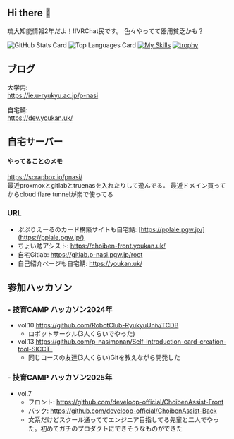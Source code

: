 ## Hi there 👋
琉大知能情報2年だよ！!!VRChat民です。
色々やってて器用貧乏かも？

![GitHub Stats Card](https://github-readme-stats.vercel.app/api?username=p-nasimonan)
![Top Languages Card](https://github-readme-stats.vercel.app/api/top-langs/?username=p-nasimonan)
[![My Skills](https://skillicons.dev/icons?i=react,nextjs,ts,js,html,css,java,vscode,vim,python,selenium,flask,git,gitlab,kubernetes,docker,c,linux,nginx,autocad,blender)](https://skillicons.dev)
[![trophy](https://github-profile-trophy.vercel.app/?username=p-nasimonan&theme=onedark)](https://github.com/ryo-ma/github-profile-trophy)


## ブログ
大学内:  
https://ie.u-ryukyu.ac.jp/p-nasi

自宅鯖:  
https://dev.youkan.uk/

## 自宅サーバー
#### やってることのメモ  
https://scrapbox.io/pnasi/  
最近proxmoxとgitlabとtruenasを入れたりして遊んでる。
最近ドメイン買ってからcloud flare tunnelが楽で使ってる
### URL
- ぷぷりえーるのカード構築サイトも自宅鯖: [https://pplale.pgw.jp/](https://pplale.pgw.jp/)
- ちょい勉アシスト: https://choiben-front.youkan.uk/
- 自宅Gitlab: https://gitlab.p-nasi.pgw.jp/root
- 自己紹介ページも自宅鯖: https://youkan.uk/

## 参加ハッカソン
### - 技育CAMP ハッカソン2024年
  - vol.10 https://github.com/RobotClub-RyukyuUniv/TCDB
    - ロボットサークル(3人くらいでやった)
  - vol.13 https://github.com/p-nasimonan/Self-introduction-card-creation-tool-SICCT-
    - 同じコースの友達(3人くらい)Gitを教えながら開発した
### - 技育CAMP ハッカソン2025年
  - vol.7
    - フロント: https://github.com/develoop-official/ChoibenAssist-Front
    - バック: https://github.com/develoop-official/ChoibenAssist-Back
    - 文系だけどスクール通っててエンジニア目指してる先輩と二人でやった。初めてガチのプロダクトにできそうなものができた




